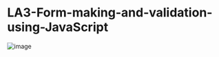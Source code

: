 # LA3-Form-making-and-validation-using-JavaScript
![image](https://github.com/NakshathraP/LA3-Form-making-and-validation-using-JavaScript/assets/119211023/731915c4-2f7a-42fa-9441-d253ae2ea67f)
